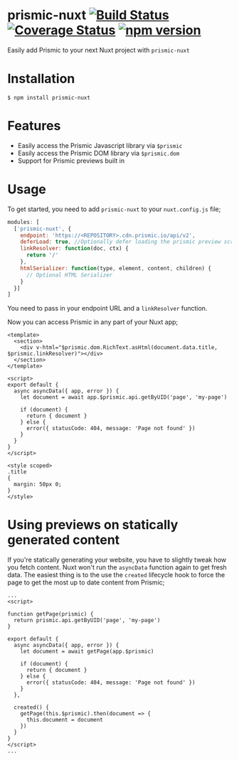 # prismic-nuxt [![Build Status](https://travis-ci.com/jamespegg/prismic-nuxt.svg?branch=master)](https://travis-ci.com/jamespegg/prismic-nuxt) [![Coverage Status](https://coveralls.io/repos/github/jamespegg/prismic-nuxt/badge.svg?branch=master)](https://coveralls.io/github/jamespegg/prismic-nuxt?branch=master) [![npm version](https://badge.fury.io/js/prismic-nuxt.svg)](https://badge.fury.io/js/prismic-nuxt)
Easily add Prismic to your next Nuxt project with `prismic-nuxt`

# Installation
`$ npm install prismic-nuxt`

# Features
* Easily access the Prismic Javascript library via `$prismic`
* Easily access the Prismic DOM library via `$prismic.dom`
* Support for Prismic previews built in

# Usage
To get started, you need to add `prismic-nuxt` to your `nuxt.config.js` file;

```javascript
modules: [
  ['prismic-nuxt', {
    endpoint: 'https://<REPOSITORY>.cdn.prismic.io/api/v2',
    deferLoad: true, //Optionally defer loading the prismic preview script
    linkResolver: function(doc, ctx) {
      return '/'
    },
    htmlSerializer: function(type, element, content, children) {
      // Optional HTML Serializer
    }
  }]
]
```

You need to pass in your endpoint URL and a `linkResolver` function.

Now you can access Prismic in any part of your Nuxt app;

```vue
<template>
  <section>
    <div v-html="$prismic.dom.RichText.asHtml(document.data.title, $prismic.linkResolver)"></div>
  </section>
</template>

<script>
export default {
  async asyncData({ app, error }) {
    let document = await app.$prismic.api.getByUID('page', 'my-page')

    if (document) {
      return { document }
    } else {
      error({ statusCode: 404, message: 'Page not found' })
    }
  }
}
</script>

<style scoped>
.title
{
  margin: 50px 0;
}
</style>

```

# Using previews on statically generated content
If you're statically generating your website, you have to slightly tweak how you fetch content. Nuxt won't run the `asyncData` function again to get fresh data. The easiest thing is to the use the `created` lifecycle hook to force the page to get the most up to date content from Prismic;

```vue
...
<script>

function getPage(prismic) {
  return prismic.api.getByUID('page', 'my-page')
}

export default {
  async asyncData({ app, error }) {
    let document = await getPage(app.$prismic)

    if (document) {
      return { document }
    } else {
      error({ statusCode: 404, message: 'Page not found' })
    }
  },

  created() {
    getPage(this.$prismic).then(document => {
      this.document = document
    })
  }
}
</script>
...
```
